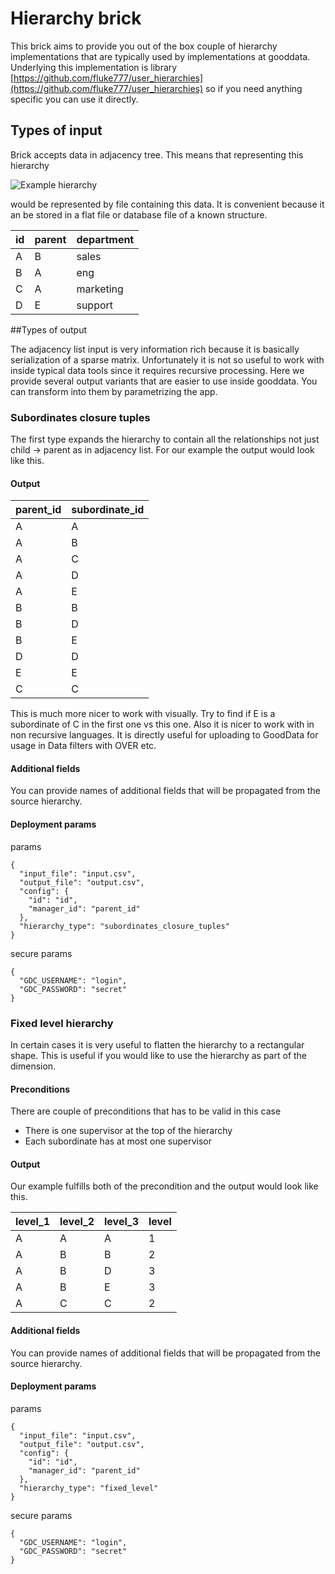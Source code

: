 # Hierarchy brick
This brick aims to provide you out of the box couple of hierarchy implementations that are typically used by implementations at gooddata. Underlying this implementation is library [https://github.com/fluke777/user_hierarchies](https://github.com/fluke777/user_hierarchies) so if you need anything specific you can use it directly.

## Types of input
Brick accepts data in adjacency tree. This means that representing this hierarchy

![Example hierarchy](https://www.dropbox.com/s/j25qw0ef2ra6q20/hierarchy_brick_hierarchy_example.png?dl=0&raw=1)

would be represented by file containing this data. It is convenient because it an be stored in a flat file or database file of a known structure.

 id | parent | department
----|--------|-----------
 A  | B      |  sales
 B  | A      |  eng
 C  | A      |  marketing
 D  | E      |  support
 
##Types of output

The adjacency list input is very information rich because it is basically serialization of a sparse matrix. Unfortunately it is not so useful to work with inside typical data tools since it requires recursive processing. Here we provide several output variants that are easier to use inside gooddata. You can transform into them by parametrizing the app.

### Subordinates closure tuples
The first type expands the hierarchy to contain all the relationships not just child -> parent as in adjacency list. For our example the output would look like this.

#### Output

 parent_id | subordinate_id
-----------|---------------
  A        |  A
  A        |  B
  A        |  C
  A        |  D
  A        |  E
  B        |  B
  B        |  D
  B        |  E
  D        |  D
  E        |  E
  C        |  C
  
This is much more nicer to work with visually. Try to find if E is a subordinate of C in the first one vs this one. Also it is nicer to work with in non recursive languages. It is directly useful for uploading to GoodData for usage in Data filters with OVER etc.

#### Additional fields
You can provide names of additional fields that will be propagated from the source hierarchy.

#### Deployment params

params

    {
      "input_file": "input.csv",
      "output_file": "output.csv",
      "config": {
        "id": "id",
        "manager_id": "parent_id"
      },
      "hierarchy_type": "subordinates_closure_tuples"
    }

secure params

    {
      "GDC_USERNAME": "login",
      "GDC_PASSWORD": "secret"
    }


### Fixed level hierarchy
In certain cases it is very useful to flatten the hierarchy to a rectangular shape. This is useful if you would like to use the hierarchy as part of the dimension.

#### Preconditions
There are couple of preconditions that has to be valid in this case

* There is one supervisor at the top of the hierarchy
* Each subordinate has at most one supervisor

#### Output
Our example fulfills both of the precondition and the output would look like this.

 level_1 | level_2 | level_3 | level
---------|---------|---------|-------
  A      |  A      |  A      |  1
  A      |  B      |  B      |  2
  A      |  B      |  D      |  3
  A      |  B      |  E      |  3
  A      |  C      |  C      |  2
  
#### Additional fields
You can provide names of additional fields that will be propagated from the source hierarchy.

#### Deployment params

params

    {
      "input_file": "input.csv",
      "output_file": "output.csv",
      "config": {
        "id": "id",
        "manager_id": "parent_id"
      },
      "hierarchy_type": "fixed_level"
    }

secure params

    {
      "GDC_USERNAME": "login",
      "GDC_PASSWORD": "secret"
    }
